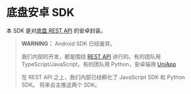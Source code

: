 # 底盘安卓 SDK

本 SDK 是对[底盘 REST API](https://autoxingtech.github.io/axbot_rest_book/) 的安卓封装。

> **WARNING：** Android SDK 已经废弃。
>
> 我们内部的开发，都是围绕 [REST API](https://autoxingtech.github.io/axbot_rest_book/) 进行的。有的团队用 TypeScript/JavaScript，有的团队用 Python，安卓端用 [UniApp](https://uniapp.dcloud.net.cn/)
>
> 在 REST API 之上，我们内部已经孵化了 JavaScript SDK 和 Python SDK。
> 将来会主推这两个 SDK。
